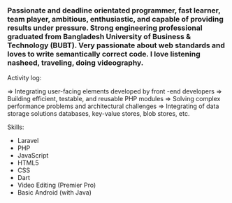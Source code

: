 ### Passionate and deadline orientated programmer, fast learner, team player, ambitious, enthusiastic, and capable of providing results under pressure. Strong engineering professional graduated from Bangladesh University of Business & Technology (BUBT). Very passionate about web standards and loves to write semantically correct code. I love listening nasheed, traveling, doing videography. 
<!--
**hridoyraisul/hridoyraisul** is a ✨ _special_ ✨ repository because its `README.md` (this file) appears on your GitHub profile. -->

Activity log:

=> Integrating user-facing elements developed by front -end developers
=> Building efficient, testable, and reusable PHP modules
=> Solving complex performance problems and architectural challenges
=> Integrating of data storage solutions databases, key-value stores, blob stores, etc.

Skills:
- Laravel
- PHP
- JavaScript
- HTML5
- CSS
- Dart
- Video Editing (Premier Pro)
- Basic Android (with Java)

